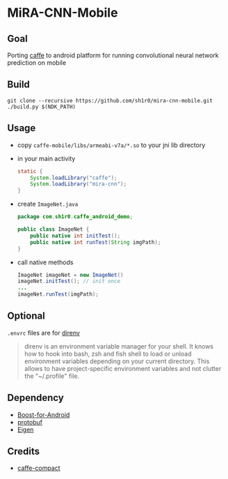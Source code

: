 MiRA-CNN-Mobile
===============
## Goal
Porting [caffe](https://github.com/BVLC/caffe) to android platform for running convolutional neural network prediction on mobile

## Build
```
git clone --recursive https://github.com/sh1r0/mira-cnn-mobile.git
./build.py $(NDK_PATH)
```

## Usage
- copy `caffe-mobile/libs/armeabi-v7a/*.so` to your jni lib directory
- in your main activity

	```java
	static {
		System.loadLibrary("caffe");
		System.loadLibrary("mira-cnn");
	}
	```
- create `ImageNet.java`

	```java
	package com.sh1r0.caffe_android_demo;

	public class ImageNet {
		public native int initTest();
		public native int runTest(String imgPath);
	}
	```
- call native methods

	```java
	ImageNet imageNet = new ImageNet()
	imageNet.initTest(); // init once
	...
	imageNet.runTest(imgPath);
	```

## Optional
`.envrc` files are for [direnv](http://direnv.net/)
> direnv is an environment variable manager for your shell. It knows how to hook into bash, zsh and fish shell to load or unload environment variables depending on your current directory. This allows to have project-specific environment variables and not clutter the "~/.profile" file.

## Dependency
* [Boost-for-Android](https://github.com/MysticTreeGames/Boost-for-Android)
* [protobuf](https://code.google.com/p/protobuf)
* [Eigen](http://eigen.tuxfamily.org)

## Credits
* [caffe-compact](https://github.com/chyh1990/caffe-compact)
